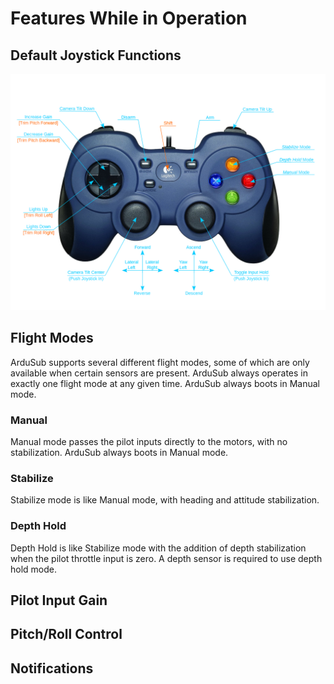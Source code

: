 # Features While in Operation

## Default Joystick Functions

<img src="images/reference/reference-operational-joystick-defaults.png" class="img-responsive img-center" style="max-height:600px;">

## Flight Modes
ArduSub supports several different flight modes, some of which are only available when certain sensors are present. ArduSub always operates in exactly one flight mode at any given time. ArduSub always boots in Manual mode.

### Manual
Manual mode passes the pilot inputs directly to the motors, with no stabilization. ArduSub always boots in Manual mode.

### Stabilize
Stabilize mode is like Manual mode, with heading and attitude stabilization.

### Depth Hold
Depth Hold is like Stabilize mode with the addition of depth stabilization when the pilot throttle input is zero. A depth sensor is required to use depth hold mode.

## Pilot Input Gain

## Pitch/Roll Control

## Notifications
